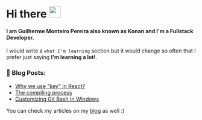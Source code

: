 # Hi there <img src="https://raw.githubusercontent.com/MartinHeinz/MartinHeinz/master/wave.gif" width="30px" height="30px">
  
#### I am Guilherme Monteiro Pereira also known as Konan and I'm a Fullstack Developer.

I would write a `what I'm learning` section but it would change so often that I prefer just saying **I'm learning a lot!**.

<h3><b>📕 Blog Posts:</b></h3>

<!-- BLOG-POST-LIST:START -->
- [Why we use &quot;key&quot; in React?](https://dev.to/gmkonan/why-we-use-key-in-react-4a03)
- [The compiling process](https://dev.to/gmkonan/the-compiling-process-28do)
- [Customizing Git Bash in Windows](https://dev.to/gmkonan/customizing-git-bash-in-windows-2al3)
<!-- BLOG-POST-LIST:END -->
You can check my articles on my [blog](https://www.gmkonan.dev/articles) as well :)

<!--
**GMkonan/GMkonan** is a ✨ _special_ ✨ repository because its `README.md` (this file) appears on your GitHub profile.

Here are some ideas to get you started:

- 🔭 I’m currently working on ...
- 🌱 I’m currently learning ...
- 👯 I’m looking to collaborate on ...
- 🤔 I’m looking for help with ...
- 💬 Ask me about ...
- 📫 How to reach me: ...
- 😄 Pronouns: ...
- ⚡ Fun fact: ...

“If you can’t explain it to a 6-year-old, you don’t understand it yourself,” ~ <b>Albert Einstein</b>

![GMkonan GitHub stats](https://github-readme-stats.vercel.app/api?username=gmkonan&count_private=true&include_all_commits=true)
-->
